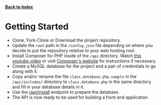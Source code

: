 #### [Back to Index](./index.html)

# Getting Started

- Clone, Fork-Clone or Download the project repository.
- Update the `root` path in the `/config.json` file depending on where you decide to put the repository relative to your web hosting root.
- Install Composer for PHP inside of the `/api` directory. Watch [this youtube video](https://www.youtube.com/watch?v=BnIZVHmROkk) or visit [Composer's website](https://getcomposer.org/) for instructions if necessary.
- Create a MySQL database for the project and a pair of credentials to go along with it.
- Copy and/or rename the file `class.database.php.sample` in the `/api/includes/` directory to `class.database.php` in the same directory and fill in your database details in it.
- Use the [/api/install](./install.html) endpoint to prepare the database.
- The API is now ready to be used for building a front end application.
